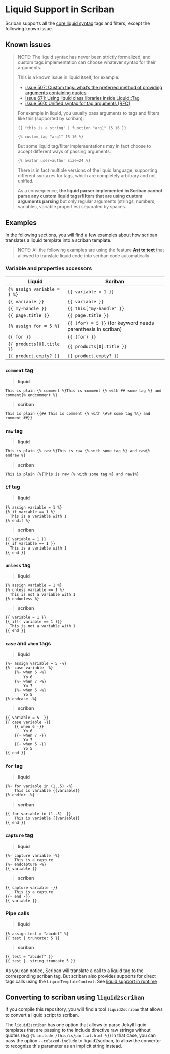 # Liquid Support in Scriban

Scriban supports all the [core liquid syntax](https://shopify.github.io/liquid/) tags and filters, except the following known issue.

## Known issues

> NOTE: The liquid syntax has never been strictly formalized, and custom tags implementation can choose whatever syntax for their arguments.
>
> This is a known issue in liquid itself, for example:
>  - [issue 507: Custom tags: what’s the preferred method of providing arguments containing quotes](https://github.com/Shopify/liquid/issues/507)
>  - [issue 671: Using liquid class libraries inside Liquid::Tag](https://github.com/Shopify/liquid/issues/671)
>  - [issue 560: Unified syntax for tag arguments [RFC]](https://github.com/Shopify/liquid/issues/560)
>
> For example in liquid, you usually pass arguments to tags and filters like this (supported by scriban):
>
> ```liquid
> {{ "this is a string" | function "arg1" 15 16 }}
> ```
>
> ```liquid
> {% custom_tag "arg1" 15 16 %}
> ```
>
> But some liquid tag/filter implementations may in fact choose to accept different ways of passing arguments:
>
> ```liquid
> {% avatar user=author size=24 %}
> ```
>
> There is in fact multiple versions of the liquid language, supporting different syntaxes for tags, which are completely arbitrary and not unified.
>
> As a consequence, **the liquid parser implemented in Scriban cannot parse any custom liquid tags/filters that are using custom arguments parsing**
> but only regular arguments (strings, numbers, variables, variable properties) separated by spaces.

## Examples

In the following sections, you will find a few examples about how scriban translates a liquid template into a scriban template. 

> NOTE: All the following examples are using the feature [**Ast to text**](runtime.md#ast-to-text) that
allowed to translate liquid code into scriban code automatically

### Variable and properties accessors

| Liquid                           | Scriban
|----------------------------------|-----------------------------------
| `{% assign variable = 1 %}`      | `{{ variable = 1 }}`
| `{{ variable }}`                 | `{{ variable }}`
| `{{ my-handle }}`                | `{{ this["my-handle" }}`
| `{{ page.title }}`               | `{{ page.title }}`
| `{% assign for = 5 %}`           | `{{ (for) = 5 }}` (for keyword needs parenthesis in scriban)
| `{{ for }}`                      | `{{ (for) }}`
| `{{ products[0].title }}`        | `{{ products[0].title }}`
| `{{ product.empty? }}`           | `{{ product.empty? }}`

### `comment` tag

> **liquid**
```liquid
This is plain {% comment %}This is comment {% with ## some tag %} and comment{% endcomment %}
```
> **scriban**
```scriban
This is plain {{## This is comment {% with \#\# some tag %\} and comment ##}}
```

### `raw` tag

> **liquid**
```liquid
This is plain {% raw %}This is raw {% with some tag %} and raw{% endraw %}
```
> **scriban**
```scriban
This is plain {%{This is raw {% with some tag %} and raw}%}
```

### `if` tag

> **liquid**
```liquid
{% assign variable = 1 %}
{% if variable == 1 %}
  This is a variable with 1
{% endif %}
```

> **scriban**
```scriban
{{ variable = 1 }}
{{ if variable == 1 }}
  This is a variable with 1
{{ end }}
```
### `unless` tag

> **liquid**
```liquid
{% assign variable = 1 %}
{% unless variable == 1 %}
  This is not a variable with 1
{% endunless %}
```

> **scriban**
```scriban
{{ variable = 1 }}
{{ if!( variable == 1 )}}
  This is not a variable with 1
{{ end }}
```

### `case` and `when` tags

> **liquid**
```liquid
{%- assign variable = 5 -%}
{%- case variable -%}
    {%- when 6 -%}
        Yo 6
    {%- when 7 -%}
        Yo 7
    {%- when 5 -%}
        Yo 5
{% endcase -%}
```

> **scriban**
```scriban
{{ variable = 5 -}}
{{ case variable -}}
    {{ when 6 -}}
        Yo 6
    {{- when 7 -}}
        Yo 7
    {{- when 5 -}}
        Yo 5
{{ end }}
```

### `for` tag

> **liquid**
```liquid
{%- for variable in (1..5) -%}
    This is variable {{variable}}
{% endfor -%}
```

> **scriban**
```scriban
{{ for variable in (1..5) -}}
    This is variable {{variable}}
{{ end }}
```

### `capture` tag

> **liquid**
```liquid
{%- capture variable -%}
    This is a capture
{%- endcapture -%}
{{ variable }}
```

> **scriban**
```scriban
{{ capture variable -}}
    This is a capture
{{- end -}}
{{ variable }}
```

### Pipe calls

> **liquid**
```liquid
{% assign test = "abcdef" %}
{{ test | truncate: 5 }}
```

> **scriban**
```scriban
{{ test = "abcdef" }}
{{ test |  string.truncate 5 }}
```
As you can notice, Scriban will translate a call to a liquid tag to the corresponding scriban tag. But scriban also provides supports for direct tags calls using the `LiquidTemplateContext`. See [liquid support in runtime](runtime.md#liquid-support)

## Converting to scriban using `liquid2scriban`

If you compile this repository, you will find a tool `liquid2scriban` that allows to convert a liquid script to scriban.

The `liquid2scriban` has one option that allows to parse Jekyll liquid templates that are passing to the include directive raw strings without quotes (e.g `{% include /this/is/partial.html %}`)
In that case, you can pass the option `--relaxed-include` to liquid2scriban, to allow the convertor to recognize this parameter as an implicit string instead.
